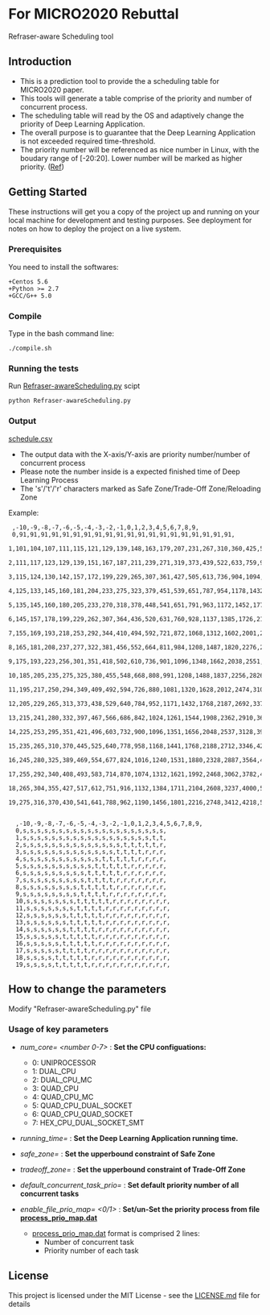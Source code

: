 # For MICRO2020 Rebuttal

Refraser-aware Scheduling tool

## Introduction
* This is a prediction tool to provide the a scheduling table for MICRO2020 paper.
* This tools will generate a table comprise of the priority and number of concurrent process.
* The scheduling table will read by the OS and adaptively change the priority of Deep Learning Application.
* The overall purpose is to guarantee that the Deep Learning Application is not exceeded required time-threshold.
* The priority number will be referenced as nice number in Linux, with the boudary range of [-20:20]. Lower number will be marked as higher priority. ([Ref](https://www.kernel.org/doc/html/latest/scheduler/sched-nice-design.html))


## Getting Started

These instructions will get you a copy of the project up and running on your local machine for development and testing purposes. See deployment for notes on how to deploy the project on a live system.

### Prerequisites

You need to install the softwares:
```
+Centos 5.6
+Python >= 2.7
+GCC/G++ 5.0
```

### Compile
Type in the bash command line:

```
./compile.sh
```

### Running the tests

Run [Refraser-awareScheduling.py](Refraser-awareScheduling.py) scipt

```
python Refraser-awareScheduling.py
```

### Output
[schedule.csv](schedule.csv)        
* The output data with the X-axis/Y-axis are priority number/number of concurrent process
* Please note the number inside is a expected finished time of Deep Learning Process
* The 's'/'t'/'r' characters marked as Safe Zone/Trade-Off Zone/Reloading Zone 

Example:
```
 ,-10,-9,-8,-7,-6,-5,-4,-3,-2,-1,0,1,2,3,4,5,6,7,8,9,
 0,91,91,91,91,91,91,91,91,91,91,91,91,91,91,91,91,91,91,91,91,
 1,101,104,107,111,115,121,129,139,148,163,179,207,231,267,310,360,425,510,617,749,
 2,111,117,123,129,139,151,167,187,211,239,271,319,373,439,522,633,759,935,1145,1412,
 3,115,124,130,142,157,172,199,229,265,307,361,427,505,613,736,904,1094,1362,1676,2084,
 4,125,133,145,160,181,204,233,275,323,379,451,539,651,787,954,1178,1432,1790,2212,2756,
 5,135,145,160,180,205,233,270,318,378,448,541,651,791,963,1172,1452,1770,2218,2748,3428,
 6,145,157,178,199,229,262,307,364,436,520,631,760,928,1137,1385,1726,2106,2642,3281,4097,
 7,155,169,193,218,253,292,344,410,494,592,721,872,1068,1312,1602,2001,2444,3070,3816,4769,
 8,165,181,208,237,277,322,381,456,552,664,811,984,1208,1487,1820,2276,2782,3498,4351,5441,
 9,175,193,223,256,301,351,418,502,610,736,901,1096,1348,1662,2038,2551,3120,3926,4886,6113,
 10,185,205,235,275,325,380,455,548,668,808,991,1208,1488,1837,2256,2826,3458,4354,5421,6785,
 11,195,217,250,294,349,409,492,594,726,880,1081,1320,1628,2012,2474,3101,3796,4782,5956,7457,
 12,205,229,265,313,373,438,529,640,784,952,1171,1432,1768,2187,2692,3376,4134,5210,6491,8129,
 13,215,241,280,332,397,467,566,686,842,1024,1261,1544,1908,2362,2910,3651,4472,5638,7026,8801,
 14,225,253,295,351,421,496,603,732,900,1096,1351,1656,2048,2537,3128,3926,4810,6066,7561,9473,
 15,235,265,310,370,445,525,640,778,958,1168,1441,1768,2188,2712,3346,4201,5148,6494,8096,10145,
 16,245,280,325,389,469,554,677,824,1016,1240,1531,1880,2328,2887,3564,4476,5487,6922,8631,10817,
 17,255,292,340,408,493,583,714,870,1074,1312,1621,1992,2468,3062,3782,4751,5826,7350,9166,11489,
 18,265,304,355,427,517,612,751,916,1132,1384,1711,2104,2608,3237,4000,5026,6165,7778,9701,12161,
 19,275,316,370,430,541,641,788,962,1190,1456,1801,2216,2748,3412,4218,5301,6504,8206,10236,12833,


  ,-10,-9,-8,-7,-6,-5,-4,-3,-2,-1,0,1,2,3,4,5,6,7,8,9,
  0,s,s,s,s,s,s,s,s,s,s,s,s,s,s,s,s,s,s,s,s,
  1,s,s,s,s,s,s,s,s,s,s,s,s,s,s,s,s,s,s,t,t,
  2,s,s,s,s,s,s,s,s,s,s,s,s,s,s,t,t,t,t,t,r,
  3,s,s,s,s,s,s,s,s,s,s,s,s,s,t,t,t,t,r,r,r,
  4,s,s,s,s,s,s,s,s,s,s,s,t,t,t,t,t,r,r,r,r,
  5,s,s,s,s,s,s,s,s,s,s,t,t,t,t,t,r,r,r,r,r,
  6,s,s,s,s,s,s,s,s,s,t,t,t,t,t,r,r,r,r,r,r,
  7,s,s,s,s,s,s,s,s,s,t,t,t,t,r,r,r,r,r,r,r,
  8,s,s,s,s,s,s,s,s,t,t,t,t,t,r,r,r,r,r,r,r,
  9,s,s,s,s,s,s,s,s,t,t,t,t,r,r,r,r,r,r,r,r,
  10,s,s,s,s,s,s,s,t,t,t,t,t,r,r,r,r,r,r,r,r,
  11,s,s,s,s,s,s,s,t,t,t,t,r,r,r,r,r,r,r,r,r,
  12,s,s,s,s,s,s,t,t,t,t,t,r,r,r,r,r,r,r,r,r,
  13,s,s,s,s,s,s,t,t,t,t,t,r,r,r,r,r,r,r,r,r,
  14,s,s,s,s,s,s,t,t,t,t,r,r,r,r,r,r,r,r,r,r,
  15,s,s,s,s,s,t,t,t,t,t,r,r,r,r,r,r,r,r,r,r,
  16,s,s,s,s,s,t,t,t,t,t,r,r,r,r,r,r,r,r,r,r,
  17,s,s,s,s,s,t,t,t,t,r,r,r,r,r,r,r,r,r,r,r,
  18,s,s,s,s,t,t,t,t,t,r,r,r,r,r,r,r,r,r,r,r,
  19,s,s,s,s,t,t,t,t,t,r,r,r,r,r,r,r,r,r,r,r,
```

## How to change the parameters

Modify "Refraser-awareScheduling.py" file

### Usage of key parameters 
* *num_core= <number 0-7>* :          **Set the CPU configuations:**
  * 0: UNIPROCESSOR
  * 1: DUAL_CPU
  * 2: DUAL_CPU_MC
  * 3: QUAD_CPU
  * 4: QUAD_CPU_MC
  * 5: QUAD_CPU_DUAL_SOCKET
  * 6: QUAD_CPU_QUAD_SOCKET
  * 7: HEX_CPU_DUAL_SOCKET_SMT

* *running_time= <time in ns>* :      **Set the Deep Learning Application running time.**

* *safe_zone= <time in ns>* :        **Set the upperbound constraint of Safe Zone**

* *tradeoff_zone= <time in ns>* :     **Set the upperbound constraint of Trade-Off Zone**

* *default_concurrent_task_prio= <priority number>* :        **Set default priority number of all concurrent tasks**

* *enable_file_prio_map= <0/1>* :    **Set/un-Set the priority process from file [process_prio_map.dat](process_prio_map.dat)**
  * [process_prio_map.dat](process_prio_map.dat) format is comprised 2 lines:
    - Number of concurrent task
    - Priority number of each task
            


## License

This project is licensed under the MIT License - see the [LICENSE.md](LICENSE.md) file for details

